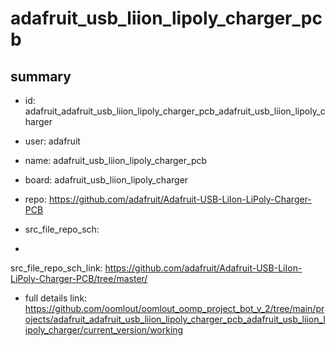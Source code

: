# adafruit_usb_liion_lipoly_charger_pcb
 
## summary 
* id: adafruit_adafruit_usb_liion_lipoly_charger_pcb_adafruit_usb_liion_lipoly_charger
* user: adafruit
* name: adafruit_usb_liion_lipoly_charger_pcb
* board: adafruit_usb_liion_lipoly_charger
* repo: https://github.com/adafruit/Adafruit-USB-LiIon-LiPoly-Charger-PCB



* src_file_repo_sch: 
*
 src_file_repo_sch_link: https://github.com/adafruit/Adafruit-USB-LiIon-LiPoly-Charger-PCB/tree/master/
* full details link: https://github.com/oomlout/oomlout_oomp_project_bot_v_2/tree/main/projects/adafruit_adafruit_usb_liion_lipoly_charger_pcb_adafruit_usb_liion_lipoly_charger/current_version/working  






